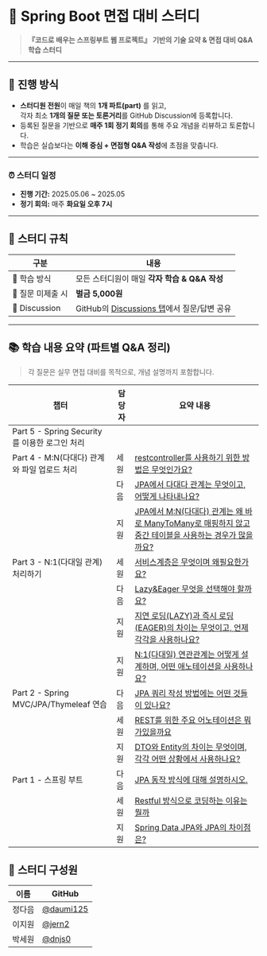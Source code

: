 # 📘 Spring Boot 면접 대비 스터디

> **『코드로 배우는 스프링부트 웹 프로젝트』 기반의 기술 요약 & 면접 대비 Q&A 학습 스터디**

---

## 🚀 진행 방식

- **스터디원 전원**이 매일 책의 **1개 파트(part)** 를 읽고,  
  각자 최소 **1개의 질문 또는 토론거리**를 GitHub Discussion에 등록합니다.
- 등록된 질문을 기반으로 **매주 1회 정기 회의**를 통해 주요 개념을 리뷰하고 토론합니다.
- 학습은 실습보다는 **이해 중심 + 면접형 Q&A 작성**에 초점을 맞춥니다.

---

### ⏰ 스터디 일정

- **진행 기간:** 2025.05.06 ~ 2025.05
- **정기 회의:** 매주 **화요일 오후 7시**

---

## 📏 스터디 규칙

| 구분 | 내용 |
|------|------|
| 🔄 학습 방식 | 모든 스터디원이 매일 **각자 학습 & Q&A 작성** |
| 📌 질문 미제출 시 | **벌금 5,000원** |
| 💬 Discussion | GitHub의 [Discussions 탭](https://github.com/daumi125/spring-study/discussions)에서 질문/답변 공유 |

---

## 📚 학습 내용 요약 (파트별 Q&A 정리)

> 각 질문은 실무 면접 대비를 목적으로, 개념 설명까지 포함합니다.


| 챕터 | 담당자 | 요약 내용 |
|------|--------|-----------|
| Part 5 - Spring Security를 이용한 로그인 처리 |  |  |
| Part 4 - M:N(다대다) 관계와 파일 업로드 처리 | 세원 | [restcontroller를 사용하기 위한 방법은 무엇인가요?](https://github.com/daumi125/springBoot-study/discussions/9) |
|  | 다음 | [JPA에서 다대다 관계는 무엇이고, 어떻게 나타내나요?](https://github.com/daumi125/springBoot-study/discussions/13) |
|  | 지원 | [JPA에서 M:N(다대다) 관계는 왜 바로 ManyToMany로 매핑하지 않고 중간 테이블을 사용하는 경우가 많을까요?](https://github.com/daumi125/springBoot-study/discussions/14) |
| Part 3 - N:1(다대일 관계) 처리하기 | 세원 |  [서비스계층은 무엇이며 왜필요한가요?](https://github.com/daumi125/springBoot-study/discussions/8) |
|  | 다음 |  [Lazy&Eager 무엇을 선택해야 할까요?](https://github.com/daumi125/springBoot-study/discussions/10) |
|  | 지원 |  [지연 로딩(LAZY)과 즉시 로딩(EAGER)의 차이는 무엇이고, 언제 각각을 사용하나요?](https://github.com/daumi125/springBoot-study/discussions/11) |
|  | 지원 |  [N:1(다대일) 연관관계는 어떻게 설계하며, 어떤 애노테이션을 사용하나요?](https://github.com/daumi125/springBoot-study/discussions/12) |
| Part 2 - Spring MVC/JPA/Thymeleaf 연습 | 다음 | [JPA 쿼리 작성 방법에는 어떤 것들이 있나요?](https://github.com/daumi125/springBoot-study/discussions/4) |
|  | 세원 | [REST를 위한 주요 어노테이션은 뭐가있을까요](https://github.com/daumi125/springBoot-study/discussions/5) |
|  | 지원 | [DTO와 Entity의 차이는 무엇이며, 각각 어떤 상황에서 사용하나요?](https://github.com/daumi125/springBoot-study/discussions/7) |
| Part 1 - 스프링 부트 | 다음 |  [JPA 동작 방식에 대해 설명하시오.](https://github.com/daumi125/springBoot-study/discussions/6) |
|  | 세원 | [Restful 방식으로 코딩하는 이유는 뭘까](https://github.com/daumi125/springBoot-study/discussions/3) |
|  | 지원 | [Spring Data JPA와 JPA의 차이점은?](https://github.com/daumi125/springBoot-study/discussions/6) |


## 👥 스터디 구성원

| 이름 | GitHub |
|------|--------|
| 정다음 | [@daumi125](https://github.com/daumi125) |
| 이지원 | [@jern2](https://github.com/jern2) |
| 박세원 | [@dnjs0](https://github.com/dnjs0) |


